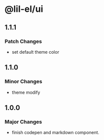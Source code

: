 # @lil-el/ui

## 1.1.1

### Patch Changes

- set default theme color

## 1.1.0

### Minor Changes

- theme modify

## 1.0.0

### Major Changes

- finish codepen and markdown component.
